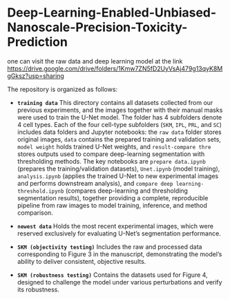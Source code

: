 # Deep-Learning-Enabled-Unbiased-Nanoscale-Precision-Toxicity-Prediction
one can visit the raw data and deep learning model at the link https://drive.google.com/drive/folders/1Kmw7ZN5fD2UyVsAj479g13qyK8MgGksz?usp=sharing

The repository is organized as follows:

* **`training data`**
  This directory contains all datasets collected from our previous experiments, and the images together with their manual masks were used to train the U-Net model. The folder has 4 subfolders denote 4 cell types. Each of the four cell-type subfolders (`SKM`, `IPL`, `PRL`, and `SC`) includes data folders and Jupyter notebooks: the `raw data` folder stores original images, `data` contains the prepared training and validation sets, `model weight` holds trained U-Net weights, and `result-compare thre` stores outputs used to compare deep-learning segmentation with thresholding methods. The key notebooks are `prepare data.ipynb` (prepares the training/validation datasets), `Unet.ipynb` (model training), `analysis.ipynb` (applies the trained U-Net to new experimental images and performs downstream analysis), and `compare deep learning-threshold.ipynb` (compares deep-learning and thresholding segmentation results), together providing a complete, reproducible pipeline from raw images to model training, inference, and method comparison.

* **`newest data`**
  Holds the most recent experimental images, which were reserved exclusively for evaluating U-Net’s segmentation performance.

* **`SKM (objectivity testing)`**
  Includes the raw and processed data corresponding to Figure 3 in the manuscript, demonstrating the model’s ability to deliver consistent, objective results.

* **`SKM (robustness testing)`**
  Contains the datasets used for Figure 4, designed to challenge the model under various perturbations and verify its robustness.

